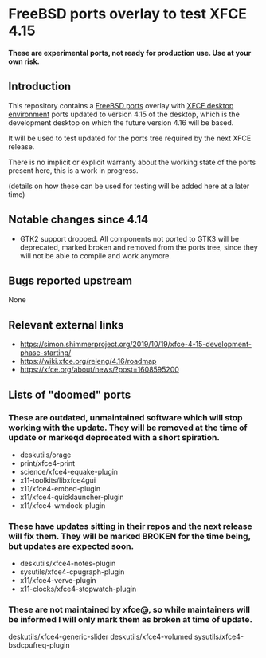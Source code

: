 # FreeBSD ports overlay to test XFCE 4.15

**These are experimental ports, not ready for production use. Use at your own risk.**

## Introduction

This repository contains a [FreeBSD ports](https://www.freebsd.org/doc/en_US.ISO8859-1/books/handbook/ports-using.html) overlay with [XFCE desktop environment](https://xfce.org/) ports updated to version 4.15 of the desktop, which is the development desktop on which the future version 4.16 will be based.

It will be used to test updated for the ports tree required by the next XFCE release.

There is no implicit or explicit warranty about the working state of the ports present here, this is a work in progress.

(details on how these can be used for testing will be added here at a later time)

## Notable changes since 4.14

* GTK2 support dropped. All components not ported to GTK3 will be deprecated, marked broken and removed from the ports tree, since they will not be able to compile and work anymore.

## Bugs reported upstream

None

## Relevant external links

* https://simon.shimmerproject.org/2019/10/19/xfce-4-15-development-phase-starting/
* https://wiki.xfce.org/releng/4.16/roadmap
* https://xfce.org/about/news/?post=1608595200

## Lists of "doomed" ports

### These are outdated, unmaintained software which will stop  working with the update. They will be removed at the time of update or markeqd deprecated with a short spiration.

- deskutils/orage
- print/xfce4-print
- science/xfce4-equake-plugin
- x11-toolkits/libxfce4gui
- x11/xfce4-embed-plugin
- x11/xfce4-quicklauncher-plugin
- x11/xfce4-wmdock-plugin

### These have updates sitting in their repos and the next release will fix them. They will be marked BROKEN for the time being, but updates are expected soon.

- deskutils/xfce4-notes-plugin
- sysutils/xfce4-cpugraph-plugin
- x11/xfce4-verve-plugin
- x11-clocks/xfce4-stopwatch-plugin

### These are not maintained by xfce@, so while maintainers will be informed I will only mark them as broken at time of update.

deskutils/xfce4-generic-slider
deskutils/xfce4-volumed
sysutils/xfce4-bsdcpufreq-plugin
